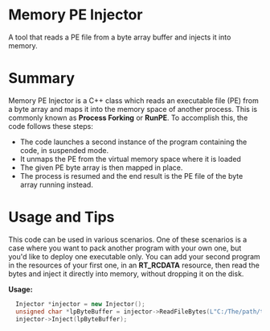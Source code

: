 # Memory PE Injector
A tool that reads a PE file from a byte array buffer and injects it into memory.

# Summary
Memory PE Injector is a C++ class which reads an executable file (PE) from a byte array
and maps it into the memory space of another process. This is commonly known as **Process Forking**
or **RunPE**. To accomplish this, the code follows these steps:

* The code launches a second instance of the program containing the code, in suspended mode.
* It unmaps the PE from the virtual memory space where it is loaded
* The given PE byte array is then mapped in place.
* The process is resumed and the end result is the PE file of the byte array running instead.

# Usage and Tips
This code can be used in various scenarios. One of these scenarios is a case where you want to pack another program with your own one,
but you'd like to deploy one executable only. You can add your second program in the resources of your first one, in an **RT_RCDATA**
resource, then read the bytes and inject it directly into memory, without dropping it on the disk.

**Usage:**
```c++
  Injector *injector = new Injector();
  unsigned char *lpByteBuffer = injector->ReadFileBytes(L"C:/The/path/to/your/executable.exe");
  injector->Inject(lpByteBuffer);
```


